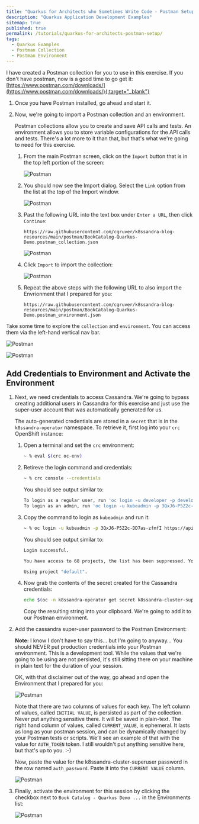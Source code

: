 ```yaml
---
title: "Quarkus for Architects who Sometimes Write Code - Postman Setup"
description: "Quarkus Application Development Examples"
sitemap: true
published: true
permalink: /tutorials/quarkus-for-architects-postman-setup/
tags:
  - Quarkus Examples
  - Postman Collection
  - Postman Environment
---
```

I have created a Postman collection for you to use in this exercise.  If you don't have postman, now is a good time to go get it: [https://www.postman.com/downloads/](https://www.postman.com/downloads/){:target="_blank"}

1. Once you have Postman installed, go ahead and start it.

1. Now, we're going to import a Postman collection and an environment.

   Postman collections allow you to create and save API calls and tests.  An environment allows you to store variable configurations for the API calls and tests.  There's a lot more to it than that, but that's what we're going to need for this exercise.

   1. From the main Postman screen, click on the `Import` button that is in the top left portion of the screen:

      ![Postman](/_pages/tutorials/quarkus-for-architects/images/postman-startup.png)

   1. You should now see the Import dialog.  Select the `Link` option from the list at the top of the Import window.

      ![Postman](/_pages/tutorials/quarkus-for-architects/images/postman-import-window.png)

   1. Past the following URL into the text box under `Enter a URL`, then click `Continue`:

      `https://raw.githubusercontent.com/cgruver/k8ssandra-blog-resources/main/postman/BookCatalog-Quarkus-Demo.postman_collection.json`

      ![Postman](/_pages/tutorials/quarkus-for-architects/images/postman-book-catalog-import-url.png)

   1. Click `Import` to import the collection:

      ![Postman](/_pages/tutorials/quarkus-for-architects/images/postman-book-catalog-import.png)

   1. Repeat the above steps with the following URL to also import the Envrionment that I prepared for you:

      `https://raw.githubusercontent.com/cgruver/k8ssandra-blog-resources/main/postman/BookCatalog-Quarkus-Demo.postman_environment.json`

Take some time to explore the `collection` and `environment`.  You can access them via the left-hand vertical nav bar.

![Postman](/_pages/tutorials/quarkus-for-architects/images/postman-book-catalog-collection.png)

![Postman](/_pages/tutorials/quarkus-for-architects/images/postman-book-catalog-environment.png)

## Add Credentials to Environment and Activate the Environment

1. Next, we need credentials to access Cassandra.  We're going to bypass creating additional users in Cassandra for this exercise and just use the super-user account that was automatically generated for us.

   The auto-generated credentials are stored in a `secret` that is in the `k8ssandra-operator` namespace.  To retrieve it, first log into your `crc` OpenShift instance:

   1. Open a terminal and set the `crc` environment:

      ```bash
      ~ % eval $(crc oc-env)
      ```

   1. Retireve the login command and credentials:

      ```bash
      ~ % crc console --credentials
      ```

      You should see output similar to:

      ```bash
      To login as a regular user, run 'oc login -u developer -p developer https://api.crc.testing:6443'.
      To login as an admin, run 'oc login -u kubeadmin -p 3QxJ6-P5Z2c-DD7as-zfmfI https://api.crc.testing:6443'
      ```

   1. Copy the command to login as `kubeadmin` and run it:

      ```bash
      ~ % oc login -u kubeadmin -p 3QxJ6-P5Z2c-DD7as-zfmfI https://api.crc.testing:6443
      ```

      You should see output similar to:

      ```bash
      Login successful.

      You have access to 68 projects, the list has been suppressed. You can list all projects with 'oc projects'

      Using project "default".
      ```

   1. Now grab the contents of the secret created for the Cassandra credentials:

      ```bash
      echo $(oc -n k8ssandra-operator get secret k8ssandra-cluster-superuser -o jsonpath="{.data.password}" | base64 -d)
      ```

      Copy the resulting string into your clipboard.  We're going to add it to our Postman environment.

1. Add the cassandra super-user password to the Postman Environment:

   __Note:__  I know I don't have to say this...  but I'm going to anyway...  You should NEVER put production credentials into your Postman environment.  This is a development tool.  While the values that we're going to be using are not persisted, it's still sitting there on your machine in plain text for the duration of your session.

   OK, with that disclaimer out of the way, go ahead and open the Environment that I prepared for you:

   ![Postman](/_pages/tutorials/quarkus-for-architects/images/postman-book-catalog-environment.png)

   Note that there are two columns of values for each key.  The left column of values, called `INITIAL VALUE`, is persisted as part of the collection.  Never put anything sensitive there.  It will be saved in plain-text.  The right hand column of values, called `CURRENT_VALUE`, is ephemeral.  It lasts as long as your postman session, and can be dynamically changed by your Postman tests or scripts.  We'll see an example of that with the value for `AUTH_TOKEN` token.  I still wouldn't put anything sensitive here, but that's up to you.  :-)

   Now, paste the value for the k8ssandra-cluster-superuser password in the row named `auth_password`.  Paste it into the `CURRENT VALUE` column.

   ![Postman](/_pages/tutorials/quarkus-for-architects/images/postman-book-catalog-environment-with-pw.png)

1. Finally, activate the environment for this session by clicking the checkbox next to `Book Catalog - Quarkus Demo ...` in the Environments list:

   ![Postman](/_pages/tutorials/quarkus-for-architects/images/postman-activate-environment.png)
